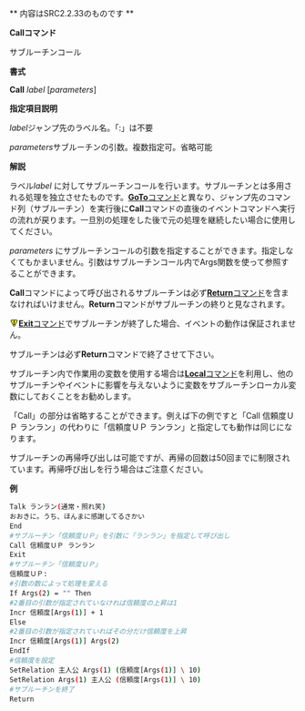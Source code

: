 ** 内容はSRC2.2.33のものです **

**Callコマンド**

サブルーチンコール

**書式**

**Call** *label* [*parameters*]

**指定項目説明**

*label*ジャンプ先のラベル名。「:」は不要

*parameters*サブルーチンの引数。複数指定可。省略可能

**解説**

ラベル*label* に対してサブルーチンコールを行います。サブルーチンとは多用される処理を独立させたものです。[**GoTo**コマンド](GoToコマンド.md)と異なり、ジャンプ先のコマンド列（サブルーチン）を実行後に**Call**コマンドの直後のイベントコマンドへ実行の流れが戻ります。一旦別の処理をした後で元の処理を継続したい場合に使用してください。

*parameters* にサブルーチンコールの引数を指定することができます。指定しなくてもかまいません。引数はサブルーチンコール内でArgs関数を使って参照することができます。

**Call**コマンドによって呼び出されるサブルーチンは必ず[**Return**コマンド](Returnコマンド.md)を含まなければいけません。**Return**コマンドがサブルーチンの終りと見なされます。

![](../images/bm0.gif)[**Exit**コマンド](Exitコマンド.md)でサブルーチンが終了した場合、イベントの動作は保証されません。

サブルーチンは必ず**Return**コマンドで終了させて下さい。

サブルーチン内で作業用の変数を使用する場合は[**Local**コマンド](Localコマンド.md)を利用し、他のサブルーチンやイベントに影響を与えないように変数をサブルーチンローカル変数にしておくことをお勧めします。

「Call」の部分は省略することができます。例えば下の例ですと「Call 信頼度ＵＰ ランラン」の代わりに「信頼度ＵＰ ランラン」と指定しても動作は同じになります。

サブルーチンの再帰呼び出しは可能ですが、再帰の回数は50回までに制限されています。再帰呼び出しを行う場合はご注意ください。

**例**
```sh
Talk ランラン(通常・照れ笑)
おおきに。うち、ほんまに感謝してるさかい
End
#サブルーチン「信頼度ＵＰ」を引数に「ランラン」を指定して呼び出し
Call 信頼度ＵＰ ランラン
Exit
#サブルーチン「信頼度ＵＰ」
信頼度ＵＰ:
#引数の数によって処理を変える
If Args(2) = "" Then
#2番目の引数が指定されていなければ信頼度の上昇は1
Incr 信頼度[Args(1)] + 1
Else
#2番目の引数が指定されていればその分だけ信頼度を上昇
Incr 信頼度[Args(1)] Args(2)
EndIf
#信頼度を設定
SetRelation 主人公 Args(1) (信頼度[Args(1)] \ 10)
SetRelation Args(1) 主人公 (信頼度[Args(1)] \ 10)
#サブルーチンを終了
Return
```

